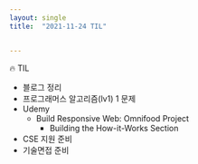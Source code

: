 ```yaml
---
layout: single
title:  "2021-11-24 TIL"


---
```


🔥 TIL

- 블로그 정리
- 프로그래머스 알고리즘(lv1) 1 문제
- Udemy
  - Build Responsive Web: Omnifood Project 
    - Building the How-it-Works Section
- CSE 지원 준비 
- 기술면접 준비